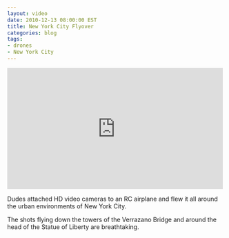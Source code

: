 ```yaml
---
layout: video
date: 2010-12-13 08:00:00 EST
title: New York City Flyover
categories: blog
tags:
- drones
- New York City
---
```


<iframe width="500" height="281" src="http://www.youtube.com/embed/M9cSxEqKQ78?rel=0" frameborder="0">NYC Drone Flight</iframe>

Dudes attached HD video cameras to an RC airplane and flew it all around the urban environments of New York City.

The shots flying down the towers of the Verrazano Bridge and around the head of the Statue of Liberty are breathtaking.